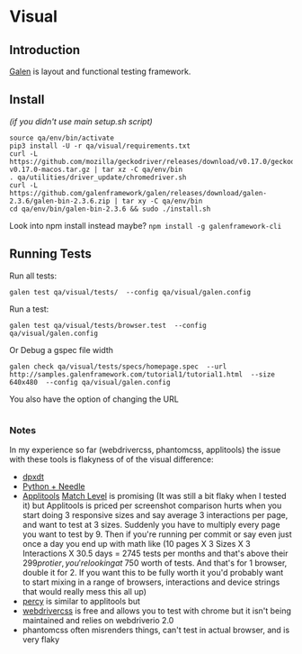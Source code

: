 # Visual

## Introduction
[Galen](http://galenframework.com/) is layout and functional testing framework.

## Install
*(if you didn't use main setup.sh script)*
```
source qa/env/bin/activate
pip3 install -U -r qa/visual/requirements.txt
curl -L https://github.com/mozilla/geckodriver/releases/download/v0.17.0/geckodriver-v0.17.0-macos.tar.gz | tar xz -C qa/env/bin
. qa/utilities/driver_update/chromedriver.sh
curl -L https://github.com/galenframework/galen/releases/download/galen-2.3.6/galen-bin-2.3.6.zip | tar xy -C qa/env/bin
cd qa/env/bin/galen-bin-2.3.6 && sudo ./install.sh
```
Look into npm install instead maybe?
`npm install -g galenframework-cli`


## Running Tests

Run all tests:
```
galen test qa/visual/tests/  --config qa/visual/galen.config
```

Run a test:
```
galen test qa/visual/tests/browser.test  --config qa/visual/galen.config
```

Or Debug a gspec file width
```
galen check qa/visual/tests/specs/homepage.spec  --url http://samples.galenframework.com/tutorial1/tutorial1.html  --size 640x480  --config qa/visual/galen.config
```

You also have the option of changing the URL
```

```


### Notes
In my experience so far (webdrivercss, phantomcss, applitools) the issue with these tools is flakyness of of the visual difference:
  * [dpxdt](https://github.com/bslatkin/dpxdt)
  * [Python + Needle](http://the-creative-tester.github.io/Python-Visual-Regression-Testing/)
  * [Applitools](https://applitools.com/) [Match Level](https://applitools.atlassian.net/wiki/spaces/Java/pages/1540306/Selenium+-+Python#Selenium-Python-N) is promising (It was still a bit flaky when I tested it) but Applitools is priced per screenshot comparison hurts when you start doing 3 responsive sizes and say average 3 interactions per page, and want to test at 3 sizes. Suddenly you have to multiply every page you want to test by 9. Then if you're running per commit or say even just once a day you end up with math like (10 pages X 3 Sizes X 3 Interactions X 30.5 days = 2745 tests per months and that's above their $299 pro tier, you're looking at ~$750 worth of tests. And that's for 1 browser, double it for 2. If you want this to be fully worth it you'd probably want to start mixing in a range of browsers, interactions and device strings that would really mess this all up)
  * [percy](https://percy.io) is similar to applitools but  
  * [webdrivercss](https://github.com/webdriverio/webdrivercss) is free and allows you to test with chrome but it isn't being maintained and relies on webdriverio 2.0
  * phantomcss often misrenders things, can't test in actual browser, and is very flaky
